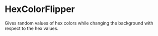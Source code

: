 # HexColorFlipper
Gives random values of hex colors while changing the background with respect to the hex values.
